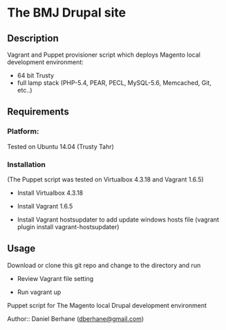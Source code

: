 # The BMJ Drupal site 

## Description

Vagrant and Puppet provisioner script which deploys Magento local development environment:

 - 64 bit Trusty
 - full lamp stack (PHP-5.4, PEAR, PECL, MySQL-5.6, Memcached, Git, etc..)
 
## Requirements

### Platform:
Tested on Ubuntu 14.04 (Trusty Tahr)

### Installation 

(The Puppet script was tested on Virtualbox 4.3.18 and Vagrant 1.6.5)

- Install Virtualbox 4.3.18 

- Install Vagrant 1.6.5 

- Install Vagrant hostsupdater to add update windows hosts file (vagrant plugin install vagrant-hostsupdater)

  
## Usage

Download or clone this git repo and change to the directory and run

- Review Vagrant file setting

- Run vagrant up


Puppet script for The Magento local Drupal development environment

Author:: Daniel Berhane (<dberhane@gmail.com>)